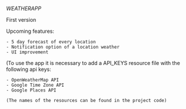 *WEATHERAPP*

First version

Upcoming features: 

	- 5 day forecast of every location
	- Notification option of a location weather
	- UI improvement

(To use the app it is necessary to add a API_KEYS resource file with the following api keys:

	- OpenWeatherMap API
	- Google Time Zone API
	- Google Places API

	(The names of the resources can be found in the project code)
